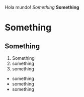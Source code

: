 Hola mundo!
*Something*
**Something**
# Something
## Something 
1. Something
2. something
3. something

* something
* something
* something
